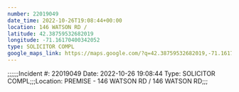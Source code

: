 ```yaml
---
number: 22019049
date_time: 2022-10-26T19:08:44+00:00
location: 146 WATSON RD / 
latitude: 42.38759532682019
longitude: -71.16170400342052
type: SOLICITOR COMPL
google_maps_link: https://maps.google.com/?q=42.38759532682019,-71.16170400342052
---
```


;;;;;;Incident #: 22019049  Date: 2022-10-26 19:08:44   Type: SOLICITOR COMPL;;;Location: PREMISE - 146 WATSON RD / 146 WATSON RD;;;
